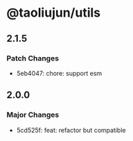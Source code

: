 # @taoliujun/utils

## 2.1.5

### Patch Changes

-   5eb4047: chore: support esm

## 2.0.0

### Major Changes

-   5cd525f: feat: refactor but compatible
